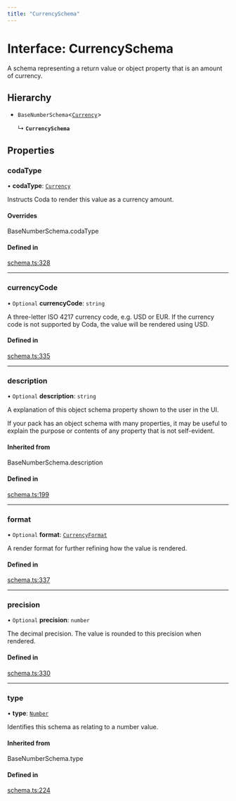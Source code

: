 ```yaml
---
title: "CurrencySchema"
---
```

# Interface: CurrencySchema

A schema representing a return value or object property that is an amount of currency.

## Hierarchy

- `BaseNumberSchema`<[`Currency`](../enums/ValueHintType.md#currency)\>

  ↳ **`CurrencySchema`**

## Properties

### codaType

• **codaType**: [`Currency`](../enums/ValueHintType.md#currency)

Instructs Coda to render this value as a currency amount.

#### Overrides

BaseNumberSchema.codaType

#### Defined in

[schema.ts:328](https://github.com/coda/packs-sdk/blob/main/schema.ts#L328)

___

### currencyCode

• `Optional` **currencyCode**: `string`

A three-letter ISO 4217 currency code, e.g. USD or EUR.
If the currency code is not supported by Coda, the value will be rendered using USD.

#### Defined in

[schema.ts:335](https://github.com/coda/packs-sdk/blob/main/schema.ts#L335)

___

### description

• `Optional` **description**: `string`

A explanation of this object schema property shown to the user in the UI.

If your pack has an object schema with many properties, it may be useful to
explain the purpose or contents of any property that is not self-evident.

#### Inherited from

BaseNumberSchema.description

#### Defined in

[schema.ts:199](https://github.com/coda/packs-sdk/blob/main/schema.ts#L199)

___

### format

• `Optional` **format**: [`CurrencyFormat`](../enums/CurrencyFormat.md)

A render format for further refining how the value is rendered.

#### Defined in

[schema.ts:337](https://github.com/coda/packs-sdk/blob/main/schema.ts#L337)

___

### precision

• `Optional` **precision**: `number`

The decimal precision. The value is rounded to this precision when rendered.

#### Defined in

[schema.ts:330](https://github.com/coda/packs-sdk/blob/main/schema.ts#L330)

___

### type

• **type**: [`Number`](../enums/ValueType.md#number)

Identifies this schema as relating to a number value.

#### Inherited from

BaseNumberSchema.type

#### Defined in

[schema.ts:224](https://github.com/coda/packs-sdk/blob/main/schema.ts#L224)
